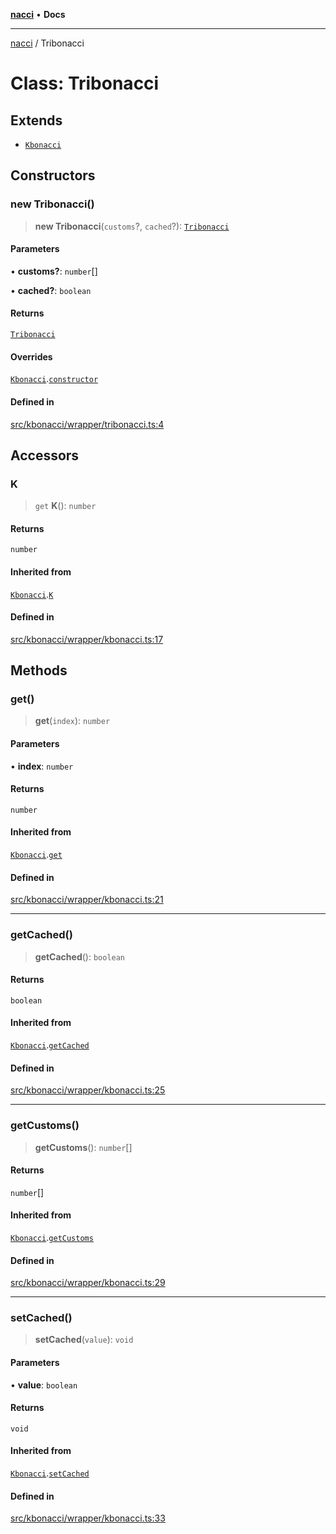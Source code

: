 [**nacci**](../README.md) • **Docs**

***

[nacci](../README.md) / Tribonacci

# Class: Tribonacci

## Extends

- [`Kbonacci`](Kbonacci.md)

## Constructors

### new Tribonacci()

> **new Tribonacci**(`customs`?, `cached`?): [`Tribonacci`](Tribonacci.md)

#### Parameters

• **customs?**: `number`[]

• **cached?**: `boolean`

#### Returns

[`Tribonacci`](Tribonacci.md)

#### Overrides

[`Kbonacci`](Kbonacci.md).[`constructor`](Kbonacci.md#constructors)

#### Defined in

[src/kbonacci/wrapper/tribonacci.ts:4](https://github.com/havelessbemore/nacci/blob/c6f96c3a1698a1264d4da4fdd38d44da87b50766/src/kbonacci/wrapper/tribonacci.ts#L4)

## Accessors

### K

> `get` **K**(): `number`

#### Returns

`number`

#### Inherited from

[`Kbonacci`](Kbonacci.md).[`K`](Kbonacci.md#k)

#### Defined in

[src/kbonacci/wrapper/kbonacci.ts:17](https://github.com/havelessbemore/nacci/blob/c6f96c3a1698a1264d4da4fdd38d44da87b50766/src/kbonacci/wrapper/kbonacci.ts#L17)

## Methods

### get()

> **get**(`index`): `number`

#### Parameters

• **index**: `number`

#### Returns

`number`

#### Inherited from

[`Kbonacci`](Kbonacci.md).[`get`](Kbonacci.md#get)

#### Defined in

[src/kbonacci/wrapper/kbonacci.ts:21](https://github.com/havelessbemore/nacci/blob/c6f96c3a1698a1264d4da4fdd38d44da87b50766/src/kbonacci/wrapper/kbonacci.ts#L21)

***

### getCached()

> **getCached**(): `boolean`

#### Returns

`boolean`

#### Inherited from

[`Kbonacci`](Kbonacci.md).[`getCached`](Kbonacci.md#getcached)

#### Defined in

[src/kbonacci/wrapper/kbonacci.ts:25](https://github.com/havelessbemore/nacci/blob/c6f96c3a1698a1264d4da4fdd38d44da87b50766/src/kbonacci/wrapper/kbonacci.ts#L25)

***

### getCustoms()

> **getCustoms**(): `number`[]

#### Returns

`number`[]

#### Inherited from

[`Kbonacci`](Kbonacci.md).[`getCustoms`](Kbonacci.md#getcustoms)

#### Defined in

[src/kbonacci/wrapper/kbonacci.ts:29](https://github.com/havelessbemore/nacci/blob/c6f96c3a1698a1264d4da4fdd38d44da87b50766/src/kbonacci/wrapper/kbonacci.ts#L29)

***

### setCached()

> **setCached**(`value`): `void`

#### Parameters

• **value**: `boolean`

#### Returns

`void`

#### Inherited from

[`Kbonacci`](Kbonacci.md).[`setCached`](Kbonacci.md#setcached)

#### Defined in

[src/kbonacci/wrapper/kbonacci.ts:33](https://github.com/havelessbemore/nacci/blob/c6f96c3a1698a1264d4da4fdd38d44da87b50766/src/kbonacci/wrapper/kbonacci.ts#L33)
